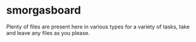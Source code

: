 # smorgasboard
Plenty of files are present here in various types for a variety of tasks, take and leave any files as you please.

